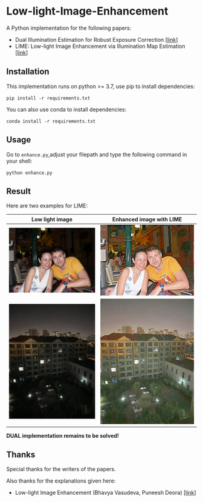 # Low-light-Image-Enhancement

A Python implementation for the following papers:

 * Dual Illumination Estimation for Robust Exposure Correction [[link](https://arxiv.org/pdf/1910.13688.pdf)]
 * LIME: Low-light Image Enhancement via Illumination Map Estimation [[link](https://ieeexplore.ieee.org/document/7782813)]

## Installation
This implementation runs on python >= 3.7, use pip to install dependencies:
```shell
pip install -r requirements.txt
```

You can also use conda to install dependencies:

```shell
conda install -r requirements.txt
```

## Usage

Go to ```enhance.py```,adjust your filepath and type the following command in your shell:

```shell
python enhance.py
```

## Result

Here are two examples for LIME:

Low light image | Enhanced image with LIME 
:---------------------:|:----------------------:
![](pics/2.jpg)  | ![](pics/enhanced_2.jpg)
![](pics/wx.jpg) | ![](pics/enhanced_wx.jpg)

**DUAL implementation remains to be solved!**

## Thanks

Special thanks for the writers of the papers.

Also thanks for the explanations given here:

 * Low-light Image Enhancement (Bhavya Vasudeva, Puneesh Deora) [[link](https://drive.google.com/file/d/1aph-GUsr_Br2dMLTR3e0kYqAM5aThmj1/view)]
